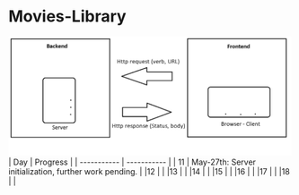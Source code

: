 # Movies-Library
![WRRC](WRRC.png)
| Day      | Progress |
| ----------- | ----------- |
| 11      | May-27th: Server initialization, further work pending.       |
|12    |         |
|13    |         |
|14    |         |
|15    |         |
|16    |         |
|17    |         |
|18    |         |